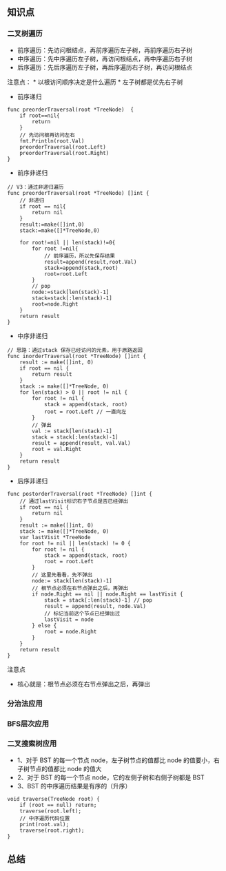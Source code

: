 ## 知识点
### 二叉树遍历
* 前序遍历：先访问根结点，再前序遍历左子树，再前序遍历右子树
* 中序遍历：先中序遍历左子树，再访问根结点，再中序遍历右子树
* 后序遍历：先后序遍历左子树，再后序遍历右子树，再访问根结点

注意点：
    * 以根访问顺序决定是什么遍历
    * 左子树都是优先右子树
* 前序递归
```
func preorderTraversal(root *TreeNode)  {
    if root==nil{
        return
    }
    // 先访问根再访问左右
    fmt.Println(root.Val)
    preorderTraversal(root.Left)
    preorderTraversal(root.Right)
}
```
* 前序非递归
```
// V3：通过非递归遍历
func preorderTraversal(root *TreeNode) []int {
    // 非递归
    if root == nil{
        return nil
    }
    result:=make([]int,0)
    stack:=make([]*TreeNode,0)

    for root!=nil || len(stack)!=0{
        for root !=nil{
            // 前序遍历，所以先保存结果
            result=append(result,root.Val)
            stack=append(stack,root)
            root=root.Left
        }
        // pop
        node:=stack[len(stack)-1]
        stack=stack[:len(stack)-1]
        root=node.Right
    }
    return result
}
```
* 中序非递归
```
// 思路：通过stack 保存已经访问的元素，用于原路返回
func inorderTraversal(root *TreeNode) []int {
    result := make([]int, 0)
    if root == nil {
        return result
    }
    stack := make([]*TreeNode, 0)
    for len(stack) > 0 || root != nil {
        for root != nil {
            stack = append(stack, root)
            root = root.Left // 一直向左
        }
        // 弹出
        val := stack[len(stack)-1]
        stack = stack[:len(stack)-1]
        result = append(result, val.Val)
        root = val.Right
    }
    return result
}
```
* 后序非递归
```
func postorderTraversal(root *TreeNode) []int {
    // 通过lastVisit标识右子节点是否已经弹出
    if root == nil {
        return nil
    }
    result := make([]int, 0)
    stack := make([]*TreeNode, 0)
    var lastVisit *TreeNode
    for root != nil || len(stack) != 0 {
        for root != nil {
            stack = append(stack, root)
            root = root.Left
        }
        // 这里先看看，先不弹出
        node:= stack[len(stack)-1]
        // 根节点必须在右节点弹出之后，再弹出
        if node.Right == nil || node.Right == lastVisit {
            stack = stack[:len(stack)-1] // pop
            result = append(result, node.Val)
            // 标记当前这个节点已经弹出过
            lastVisit = node
        } else {
            root = node.Right
        }
    }
    return result
}
```

注意点
* 核心就是：根节点必须在右节点弹出之后，再弹出
### 分治法应用
### BFS层次应用
### 二叉搜索树应用
* 1、对于 BST 的每一个节点 node，左子树节点的值都比 node 的值要小，右子树节点的值都比 node 的值大
* 2、对于 BST 的每一个节点 node，它的左侧子树和右侧子树都是 BST
* 3、BST 的中序遍历结果是有序的（升序）

```
void traverse(TreeNode root) {
    if (root == null) return;
    traverse(root.left);
    // 中序遍历代码位置
    print(root.val);
    traverse(root.right);
}
```
## 总结

